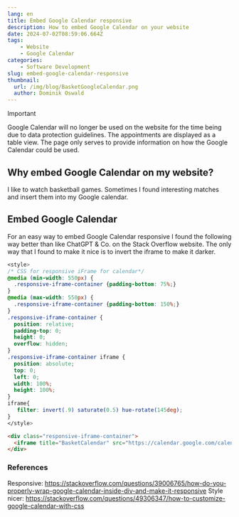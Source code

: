 ```yaml
---
lang: en
title: Embed Google Calendar responsive
description: How to embed Google Calendar on your website
date: 2024-07-02T08:59:06.664Z
tags:
    - Website
    - Google Calendar
categories:
    - Software Development
slug: embed-google-calendar-responsive
thumbnail:
  url: /img/blog/BasketGoogleCalendar.png
  author: Dominik Oswald
---
```


> [!IMPORTANT]  
> Google Calendar will no longer be used on the website for the time being due to data protection guidelines.
> The appointments are displayed as a table view.
> The page only serves to provide information on how the Google Calendar could be used.

## Why embed Google Calendar on my website?

I like to watch basketball games. Sometimes I found interesting matches and insert them into my Google calendar.

## Embed Google Calendar

For an easy way to embed Google Calendar responsive I found the following way better than like ChatGPT & Co. on the Stack Overflow website.
The only way that I found to make it nice is to invert the iframe to make it darker.

```css
<style>
/* CSS for responsive iFrame for calendar*/
@media (min-width: 550px) {
  .responsive-iframe-container {padding-bottom: 75%;}
}
@media (max-width: 550px) {
  .responsive-iframe-container {padding-bottom: 150%;}
}
.responsive-iframe-container {
  position: relative;
  padding-top: 0;
  height: 0;
  overflow: hidden;
}
.responsive-iframe-container iframe {
  position: absolute;
  top: 0;
  left: 0;
  width: 100%;
  height: 100%;
}
iframe{
   filter: invert(.9) saturate(0.5) hue-rotate(145deg);
}
</style>
```

```html
<div class="responsive-iframe-container">
  <iframe title="BasketCalendar" src="https://calendar.google.com/calendar/embed?height=600&wkst=2&ctz=Europe%2FBerlin&bgcolor=%23ffffff&title=Kostenlose%20Livestreams%20-%20Basketball%20-&mode=AGENDA&src=ZjhhMTRjNDAzN2Q5YWI0MTFmOTNmMTllZTM2OTIxOGYwZWQ1NGJlN2MyZDg4ZGVhZjA5ZDZiNzZmYmU3MmU3ZkBncm91cC5jYWxlbmRhci5nb29nbGUuY29t&color=%23D81B60" style="border-width:0" width="800" height="600" frameborder="0" scrolling="no"></iframe>
</div>
```

### References

Responsive: https://stackoverflow.com/questions/39006765/how-do-you-properly-wrap-google-calendar-inside-div-and-make-it-responsive
Style nicer: https://stackoverflow.com/questions/49306347/how-to-customize-google-calendar-with-css
